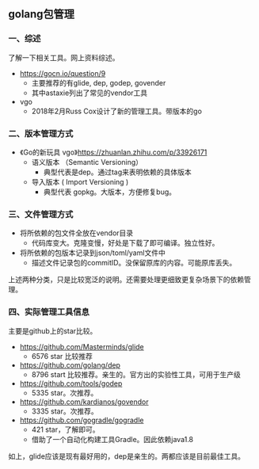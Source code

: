 ## golang包管理

### 一、综述

了解一下相关工具。网上资料综述。

- https://gocn.io/question/9
  - 主要推荐的有glide, dep, godep, govender
  - 其中astaxie列出了常见的vendor工具
- vgo
  - 2018年2月Russ Cox设计了新的管理工具。带版本的go



### 二、版本管理方式

- 《Go的新玩具 vgo》https://zhuanlan.zhihu.com/p/33926171
  - 语义版本 （Semantic Versioning）
    - 典型代表是dep。通过tag来表明依赖的具体版本
  - 导入版本 ( Import Versioning ) 
    - 典型代表 gopkg。大版本，方便修复bug。



### 三、文件管理方式

- 将所依赖的包文件全放在vendor目录
  - 代码库变大。克隆变慢，好处是下载了即可编译。独立性好。
- 将所依赖的包版本记录到json/toml/yaml文件中
  - 描述文件记录包的commitID。没保留原库的内容。可能原库丢失。 

上述两种分类，只是比较宽泛的说明。还需要处理更细致更复杂场景下的依赖管理。



### 四、实际管理工具信息

主要是github上的star比较。

- https://github.com/Masterminds/glide
  - 6576 star 比较推荐
- https://github.com/golang/dep
  - 8796 start 比较推荐。亲生的。官方出的实验性工具，可用于生产级
- https://github.com/tools/godep
  - 5335 star。次推荐。
- https://github.com/kardianos/govendor
  - 3335 star。次推荐。
- https://github.com/gogradle/gogradle
  - 421 star，了解即可。
  - 借助了一个自动化构建工具Gradle。因此依赖java1.8

如上，glide应该是现有最好用的，dep是亲生的。两都应该是目前最佳工具。







